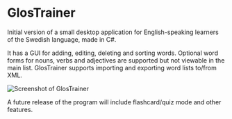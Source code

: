 GlosTrainer
===========

Initial version of a small desktop application for English-speaking learners of the Swedish language, made in C#. 

It has a GUI for adding, editing, deleting and sorting words. Optional word forms for nouns, verbs and adjectives are supported but not viewable in the main list. GlosTrainer supports importing and exporting word lists to/from XML.

<img src="http://i.imgur.com/Sp3EAZa.png" title="Screenshot of GlosTrainer" alt="Screenshot of GlosTrainer"/>

A future release of the program will include flashcard/quiz mode and other features.
